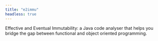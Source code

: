 ```yaml
---
title: "e2immu"
headless: true
---
```


Effective and Eventual Immutability: a Java code analyser that helps you bridge the gap between functional and object oriented programming.